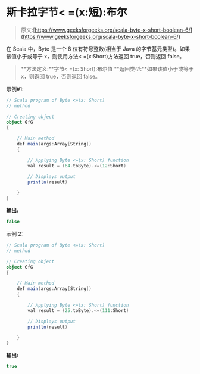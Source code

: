 # 斯卡拉字节< =(x:短):布尔

> 原文:[https://www.geeksforgeeks.org/scala-byte-x-short-boolean-6/](https://www.geeksforgeeks.org/scala-byte-x-short-boolean-6/)

在 Scala 中，Byte 是一个 8 位有符号整数(相当于 Java 的字节基元类型)。如果该值小于或等于 x，则使用方法< =(x:Short)方法返回 true，否则返回 false。

> **方法定义:**字节< =(x: Short):布尔值
> **返回类型:**如果该值小于或等于 x，则返回 true，否则返回 false。

示例#1:

```scala
// Scala program of Byte <=(x: Short)
// method 

// Creating object 
object GfG 
{ 

    // Main method 
    def main(args:Array[String]) 
    { 

        // Applying Byte <=(x: Short) function 
        val result = (64.toByte).<=(12:Short) 

        // Displays output 
        println(result) 

    } 
} 
```

**输出:**

```scala
false
```

示例 2:

```scala
// Scala program of Byte <=(x: Short)
// method 

// Creating object 
object GfG 
{ 

    // Main method 
    def main(args:Array[String]) 
    { 

        // Applying Byte <=(x: Short) function 
        val result = (25.toByte).<=(111:Short) 

        // Displays output 
        println(result) 

    } 
} 
```

**输出:**

```scala
true
```